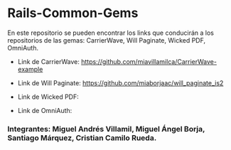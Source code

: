 # Rails-Common-Gems
En este repositorio se pueden encontrar los links que conducirán a los repositorios de las gemas: CarrierWave, Will Paginate, Wicked PDF, OmniAuth.

* Link de CarrierWave:
https://github.com/miavillamilca/CarrierWave-example

* Link de Will Paginate:
https://github.com/miaborjaac/will_paginate_is2

* Link de Wicked PDF:


* Link de OmniAuth:


### Integrantes: Miguel Andrés Villamil, Miguel Ángel Borja, Santiago Márquez, Cristian Camilo Rueda.
